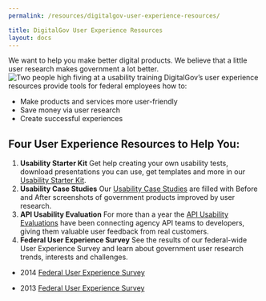 ```yaml
---
permalink: /resources/digitalgov-user-experience-resources/

title: DigitalGov User Experience Resources
layout: docs
---
```


We want to help you make better digital products. We believe that a little user research makes government a lot better. ![Two people high fiving at a usability training](https://s3.amazonaws.com/sitesusa/wp-content/uploads/sites/212/2014/01/usajobs-hallway-test-high-five-250x244.jpeg) DigitalGov’s user experience resources provide tools for federal employees how to:
* Make products and services more user-friendly
* Save money via user research
* Create successful experiences

## Four User Experience Resources to Help You:

1. **Usability Starter Kit** Get help creating your own usability tests, download presentations you can use, get templates and more in our [Usability Starter Kit](https://www.digitalgov.gov/resources/digitalgov-user-experience-program/digitalgov-user-experience-program-usability-starter-kit/).
2. **Usability Case Studies** Our [Usability Case Studies](https://www.digitalgov.gov/resources/user-experience-program/government-usability-case-studies/) are filled with Before and After screenshots of government products improved by user research.
3. **API Usability Evaluation** For more than a year the [API Usability Evaluations](https://pages.18f.gov/API-Usability-Testing/) have been connecting agency API teams to developers, giving them valuable user feedback from real customers.
4. **Federal User Experience Survey** See the results of our federal-wide User Experience Survey and learn about government user research trends, interests and challenges.
  - 2014 [Federal User Experience Survey](https://www.digitalgov.gov/2014/11/21/results-2014-federal-user-experience-survey/)
  * 2013 [Federal User Experience Survey](https://s3.amazonaws.com/sitesusa/wp-content/uploads/sites/212/2013/12/2013-Federal-UX-Survey.pptx)
